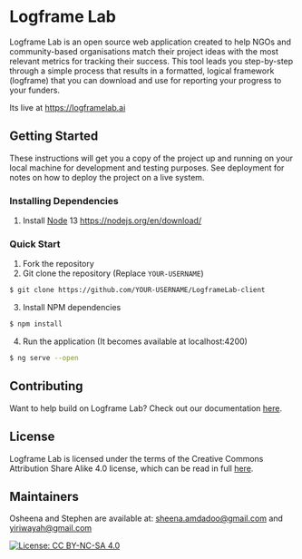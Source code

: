 # Logframe Lab

Logframe Lab is an open source web application created to help NGOs and community-based organisations match their project ideas with the most relevant metrics for tracking their success. This tool leads you step-by-step through a simple process that results in a formatted, logical framework (logframe) that you can download and use for reporting your progress to your funders.

Its live at https://logframelab.ai

## Getting Started
These instructions will get you a copy of the project up and running on your local machine for development and testing purposes. See deployment for notes on how to deploy the project on a live system.

### Installing Dependencies
1. Install [Node] 13 https://nodejs.org/en/download/

### Quick Start
1. Fork the repository 
2. Git clone the repository (Replace `YOUR-USERNAME`)
```sh
$ git clone https://github.com/YOUR-USERNAME/LogframeLab-client
```
3. Install NPM dependencies
```sh
$ npm install
```
4. Run the application (It becomes available at localhost:4200)
```sh
$ ng serve --open
```

## Contributing
Want to help build on Logframe Lab? Check out our documentation [here](CONTRIBUTING.md).

## License

Logframe Lab is licensed under the terms of the Creative Commons Attribution Share Alike 4.0 license, which can be read in full [here](LICENSE).

## Maintainers
Osheena and Stephen are available at: sheena.amdadoo@gmail.com and yiriwayah@gmail.com

[![License: CC BY-NC-SA 4.0](https://licensebuttons.net/l/by-nc-sa/4.0/80x15.png)](https://creativecommons.org/licenses/by-nc-sa/4.0/)

[LogframeLab-server]: <https://github.com/arqaamio/LogframeLab-server>
[Node]: <https://nodejs.org/en/>
